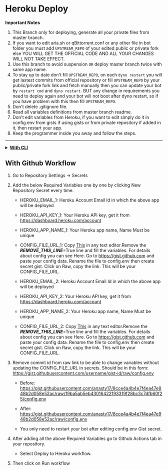 # Heroku Deploy

**Important Notes**
1. This Branch only for deploying, generate all your private files from master branch.
2. If you want to edit aria.sh or qBittorrent.conf or any other file in bot folder you must add `UPSTREAM_REPO` of your edited public or private fork else YOU WILL GET THE OFFICIAL CODE AND ALL YOUR CHANGES WILL NOT TAKE EFFECT.
3. Use this branch to avoid suspension `OR` deploy master branch twice with same app name.
4. To stay up to date don't fill `UPSTREAM_REPO`, on each `dyno restart` you will get lastest commits from official repository or fill `UPSTREAM_REPO` by your public/private fork link and fetch manually then you can update your bot by `restart cmd` and `dyno restart`. BUT any change in requirements you need to deploy again and your bot will not boot after dyno restart, so if you have problem with this then fill `UPSTREAM_REPO`.
5. Don't delete .gitignore file.
6. Read all variables definitions from master branch readme.
7. Don't edit variables from Heroku, if you want to edit simply do it in config.env from gists if using gists or from private repository if added in it, then restart your app.
8. Keep the programmer inside you away and follow the steps.

------

<details>
<summary><b><u>With CLI</u></b></summary>

## With CLI

- Clone this repo:
```
git clone https://github.com/anasty17/mirror-leech-telegram-bot mirrorbot/ && cd mirrorbot
```
- Switch to heroku branch
  - **NOTE**: Don't commit changes in master branch. If you have committed your changes in master branch and after that you switched to heroku branch, the new added files will `NOT` appear in heroku branch.
```
git checkout heroku
```
- After adding your private data
```
git add . -f
```
- Commit your changes
```
git commit -m token
```
- Login to heroku
```
heroku login
```
- Create heroku app
```
heroku create --region us YOURAPPNAME
```
- Add remote
```
heroku git:remote -a YOURAPPNAME
```
- Create container
```
heroku stack:set container
```
- Push to heroku
```
git push heroku heroku:master -f
```

------

### Extras

- To create heroku-postgresql database
```
heroku addons:create heroku-postgresql
```
- To delete the app
```
heroku apps:destroy YOURAPPNAME
```
- To restart dyno
```
heroku restart
```
- To turn off dyno
```
heroku ps:scale web=0
```
- To turn on dyno
```
heroku ps:scale web=1
```
- To set heroku variable
```
heroku config:set VARNAME=VARTEXT
```
- To get live logs
```
heroku logs -t
```

------
</details>


## With Github Workflow

1. Go to Repository Settings -> Secrets

2. Add the below Required Variables one by one by clicking New Repository Secret every time.

   - HEROKU_EMAIL_1: Heroku Account Email Id in which the above app will be deployed
   - HEROKU_API_KEY_1: Your Heroku API key, get it from https://dashboard.heroku.com/account
   - HEROKU_APP_NAME_1: Your Heroku app name, Name Must be unique
   - CONFIG_FILE_URL_1: Copy [This](https://raw.githubusercontent.com/anasty17/mirror-leech-telegram-bot/master/config_sample.env) in any text editor.Remove the _____REMOVE_THIS_LINE_____=True line and fill the variables. For details about config you can see Here. Go to https://gist.github.com and paste your config data. Rename the file to config.env then create secret gist. Click on Raw, copy the link. This will be your CONFIG_FILE_URL.
   
   - HEROKU_EMAIL_2: Heroku Account Email Id in which the above app will be deployed
   - HEROKU_API_KEY_2: Your Heroku API key, get it from https://dashboard.heroku.com/account
   - HEROKU_APP_NAME_2: Your Heroku app name, Name Must be unique
   - CONFIG_FILE_URL_2: Copy [This](https://raw.githubusercontent.com/anasty17/mirror-leech-telegram-bot/master/config_sample.env) in any text editor.Remove the _____REMOVE_THIS_LINE_____=True line and fill the variables. For details about config you can see Here. Go to https://gist.github.com and paste your config data. Rename the file to config.env then create secret gist. Click on Raw, copy the link. This will be your CONFIG_FILE_URL.

3. Remove commit id from raw link to be able to change variables without updating the CONFIG_FILE_URL in secrets. Should be in this form: https://gist.githubusercontent.com/username/gist-id/raw/config.env
   - Before: https://gist.githubusercontent.com/anasty17/8cce4a4b4e7f4ea47e948b2d058e52ac/raw/19ba5ab5eb43016422193319f28bc3c7dfb60f25/config.env
   - After: https://gist.githubusercontent.com/anasty17/8cce4a4b4e7f4ea47e948b2d058e52ac/raw/config.env

   - You only need to restart your bot after editing config.env Gist secret.

4. After adding all the above Required Variables go to Github Actions tab in your repository.
   - Select Deploy to Heroku workflow.

5. Then click on Run workflow
